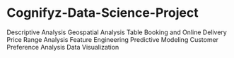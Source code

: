 # Cognifyz-Data-Science-Project
Descriptive Analysis
Geospatial Analysis
Table Booking and Online Delivery
Price Range Analysis
Feature Engineering
Predictive Modeling
Customer Preference Analysis
Data Visualization



